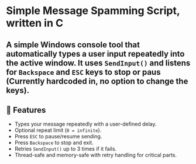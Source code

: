 # Simple Message Spamming Script, written in C

A simple Windows console tool that automatically types a user input repeatedly into the active window. It uses `SendInput()` and listens for `Backspace` and `ESC` keys to stop or paus (Currently hardcoded in, no option to change the keys).
---

## 🧰 Features

- Types your message repeatedly with a user-defined delay.
- Optional repeat limit (`0 = infinite`).
- Press `ESC` to pause/resume sending.
- Press `Backspace` to stop and exit.
- Retries `SendInput()` up to 3 times if it fails.
- Thread-safe and memory-safe with retry handling for critical parts.

